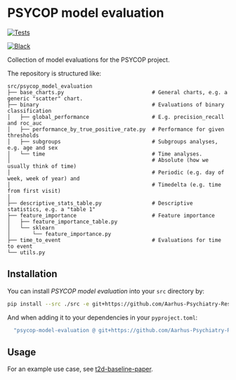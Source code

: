 # PSYCOP model evaluation

<!-- [![PyPI](https://img.shields.io/pypi/v/psycop-model-evaluation.svg)][pypi status] -->
<!-- [![Python Version](https://img.shields.io/pypi/pyversions/psycop-model-evaluation)][pypi status] -->
<!-- [![documentation](https://github.com/MartinBernstorff/psycop-model-evaluation/workflows/documentation/badge.svg)][documentation] -->
[![Tests](https://github.com/Aarhus-Psychiatry-Research/psycop-model-evaluation/actions/workflows/tests.yml/badge.svg)][tests]
<!-- [![Tests](https://github.com/Aarhus-Psychiatry-Research/psycop-model-evaluation/workflows/tests.yml/badge.svg)][tests] -->
[![Black](https://img.shields.io/badge/code%20style-black-000000.svg)][black]

<!-- [pypi status]: https://pypi.org/project/psycop-model-evaluation/ -->
<!-- [documentation]: https://Aarhus-Psychiatry-Research.github.io/psycop-model-evaluation/ -->
[tests]: https://github.com/Aarhus-Psychiatry-Research/psycop-model-evaluation/actions?workflow=Tests
[black]: https://github.com/psf/black

Collection of model evaluations for the PSYCOP project.

The repository is structured like:
```
src/psycop_model_evaluation
├── base_charts.py                            # General charts, e.g. a generic "scatter" chart.
├── binary                                    # Evaluations of binary classification
│   ├── global_performance                    # E.g. precision_recall and roc_auc
│   ├── performance_by_true_positive_rate.py  # Performance for given thresholds
│   ├── subgroups                             # Subgroups analyses, e.g. age and sex
│   └── time                                  # Time analyses. 
│                                             # Absolute (how we usually think of time) 
│                                             # Periodic (e.g. day of week, week of year) and 
│                                             # Timedelta (e.g. time from first visit)
│ 
├── descriptive_stats_table.py                # Descriptive statistics, e.g. a "table 1"
├── feature_importance                        # Feature importance
│   ├── feature_importance_table.py
│   └── sklearn
│       └── feature_importance.py
├── time_to_event                             # Evaluations for time to event
└── utils.py
```

## Installation

You can install _PSYCOP model evaluation_ into your `src` directory by:

```bash
pip install --src ./src -e git+https://github.com/Aarhus-Psychiatry-Research/psycop-model-evaluation#egg=psycop_model_evaluation
```

And when adding it to your dependencies in your `pyproject.toml`:

```bash
  "psycop-model-evaluation @ git+https://github.com/Aarhus-Psychiatry-Research/psycop-model-evaluation#egg=psycop_model_evaluation",
```

## Usage

For an example use case, see [t2d-baseline-paper](https://github.com/Aarhus-Psychiatry-Research/t2d-baseline-paper).

<!--
# 📖 Documentation

| Documentation         |                                                  |
| --------------------- | ------------------------------------------------ |
| 🔧 **[Installation]**  | Installation instructions for using this package |
| 📖 **[Documentation]** | A minimal and developing documentation           |
| 👩‍💻 **[Tutorials]**     | Tutorials for using this package                 |
| 🎛️ **[API Reference]** | API reference for this package                   |
| 📚 **[FAQ]**           | Frequently asked questions                       |

# 💬 Where to ask questions

| Type                           |                        |
| ------------------------------ | ---------------------- |
| 📚 **FAQ**                      | [FAQ]                  |
| 🚨 **Bug Reports**              | [GitHub Issue Tracker] |
| 🎁 **Feature Requests & Ideas** | [GitHub Issue Tracker] |
| 👩‍💻 **Usage Questions**          | [GitHub Discussions]   |
| 🗯 **General Discussion**       | [GitHub Discussions]   |

[Documentation]: https://MartinBernstorff.github.io/psycop-model-evaluation/index.html
[Installation]: https://MartinBernstorff.github.io/psycop-model-evaluation/installation.html
[Tutorials]: https://MartinBernstorff.github.io/psycop-model-evaluation/tutorials.html
[API Reference]: https://MartinBernstorff.github.io/psycop-model-evaluation/references.html
[FAQ]: https://MartinBernstorff.github.io/psycop-model-evaluation/faq.html
[github issue tracker]: https://github.com/MartinBernstorff/psycop-model-evaluation/issues
[github discussions]: https://github.com/MartinBernstorff/psycop-model-evaluation/discussions
-->
